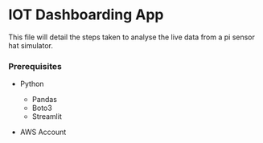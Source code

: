 # IOT Dashboarding App

This file will detail the steps taken to analyse the live data from a pi sensor hat simulator.

### Prerequisites

* Python
  * Pandas
  * Boto3
  * Streamlit
            
* AWS Account
